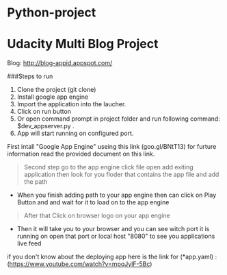 # Python-project
# Udacity Multi Blog Project

Blog: http://blog-appid.appspot.com/

###Steps to run
1. Clone the project (git clone)
2. Install google app engine
3. Import the application into the laucher.
4. Click on run button
5. Or open command prompt in project folder and run following command: $dev_appserver.py .
6. App will start running on configured port.


  First intall "Google App Engine" useing this link (goo.gl/BNtT13) for furture information read the provided document on this link.
 > Second step go to the app engine click file open add exiting application then look for you floder that contains the app file and add the path 
* When you finish adding path to your app engine then can click on Play Button and and wait for it to load on to the app engine
>  After that Click on browser logo on your app engine
* Then it will take you to your browser and you can see witch port it is running on open that port or local host "8080" to see you applications live feed 

if you don't know about the deploying app here is the link for (*app.yaml) :(https://www.youtube.com/watch?v=mpqJylF-5Bc)
